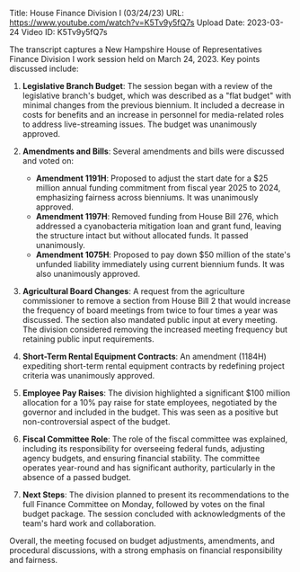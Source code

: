 Title: House Finance Division I (03/24/23)
URL: https://www.youtube.com/watch?v=K5Tv9y5fQ7s
Upload Date: 2023-03-24
Video ID: K5Tv9y5fQ7s

The transcript captures a New Hampshire House of Representatives Finance Division I work session held on March 24, 2023. Key points discussed include:

1. **Legislative Branch Budget**: The session began with a review of the legislative branch's budget, which was described as a "flat budget" with minimal changes from the previous biennium. It included a decrease in costs for benefits and an increase in personnel for media-related roles to address live-streaming issues. The budget was unanimously approved.

2. **Amendments and Bills**: Several amendments and bills were discussed and voted on:
   - **Amendment 1191H**: Proposed to adjust the start date for a $25 million annual funding commitment from fiscal year 2025 to 2024, emphasizing fairness across bienniums. It was unanimously approved.
   - **Amendment 1197H**: Removed funding from House Bill 276, which addressed a cyanobacteria mitigation loan and grant fund, leaving the structure intact but without allocated funds. It passed unanimously.
   - **Amendment 1075H**: Proposed to pay down $50 million of the state's unfunded liability immediately using current biennium funds. It was also unanimously approved.

3. **Agricultural Board Changes**: A request from the agriculture commissioner to remove a section from House Bill 2 that would increase the frequency of board meetings from twice to four times a year was discussed. The section also mandated public input at every meeting. The division considered removing the increased meeting frequency but retaining public input requirements.

4. **Short-Term Rental Equipment Contracts**: An amendment (1184H) expediting short-term rental equipment contracts by redefining project criteria was unanimously approved.

5. **Employee Pay Raises**: The division highlighted a significant $100 million allocation for a 10% pay raise for state employees, negotiated by the governor and included in the budget. This was seen as a positive but non-controversial aspect of the budget.

6. **Fiscal Committee Role**: The role of the fiscal committee was explained, including its responsibility for overseeing federal funds, adjusting agency budgets, and ensuring financial stability. The committee operates year-round and has significant authority, particularly in the absence of a passed budget.

7. **Next Steps**: The division planned to present its recommendations to the full Finance Committee on Monday, followed by votes on the final budget package. The session concluded with acknowledgments of the team's hard work and collaboration.

Overall, the meeting focused on budget adjustments, amendments, and procedural discussions, with a strong emphasis on financial responsibility and fairness.